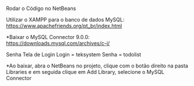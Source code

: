Rodar o Código no NetBeans

Utilizar o XAMPP para o banco de dados MySQL:
https://www.apachefriends.org/pt_br/index.html

*Baixar o MySQL Connector 9.0.0:
https://downloads.mysql.com/archives/c-j/

Senha Tela de Login
Login = teksystem
Senha = todolist


*Ao baixar, abra o NetBeans no projeto, clique com o botão direito na pasta Libraries e em seguida clique em Add Library, selecione o MySQL Connector
